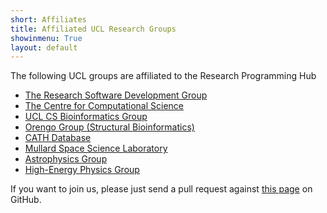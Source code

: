```yaml
---
short: Affiliates
title: Affiliated UCL Research Groups
showinmenu: True
layout: default
---
```


The following UCL groups are affiliated to the Research Programming Hub

* [The Research Software Development Group](http://development.rc.ucl.ac.uk/)
* [The Centre for Computational Science](http://ccs.chem.ucl.ac.uk/)
* [UCL CS Bioinformatics Group](http://bioinf.cs.ucl.ac.uk/)
* [Orengo Group (Structural Bioinformatics)](http://www.ucl.ac.uk/orengo-group)
* [CATH Database](http://www.cathdb.info/)
* [Mullard Space Science Laboratory](http://www.ucl.ac.uk/mssl)
* [Astrophysics Group](http://www.ucl.ac.uk/star/)
* [High-Energy Physics Group](http://www.hep.ucl.ac.uk/)

If you want to join us, please just send a pull request against [this page](https://github.com/UCLProgrammingHub/web/blob/master/affiliates/index.md) on GitHub.
